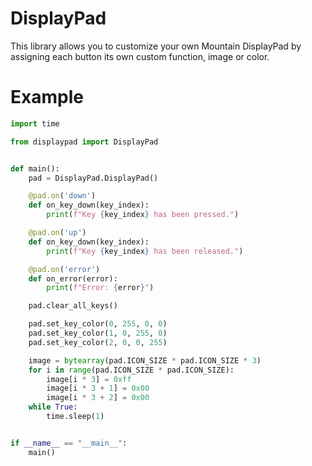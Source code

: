 # DisplayPad
This library allows you to customize your own Mountain DisplayPad by assigning each button its own custom function, image or color.

# Example

```python
import time

from displaypad import DisplayPad


def main():
    pad = DisplayPad.DisplayPad()

    @pad.on('down')
    def on_key_down(key_index):
        print(f"Key {key_index} has been pressed.")

    @pad.on('up')
    def on_key_down(key_index):
        print(f"Key {key_index} has been released.")

    @pad.on('error')
    def on_error(error):
        print(f"Error: {error}")

    pad.clear_all_keys()

    pad.set_key_color(0, 255, 0, 0)
    pad.set_key_color(1, 0, 255, 0)
    pad.set_key_color(2, 0, 0, 255)

    image = bytearray(pad.ICON_SIZE * pad.ICON_SIZE * 3)
    for i in range(pad.ICON_SIZE * pad.ICON_SIZE):
        image[i * 3] = 0xff
        image[i * 3 + 1] = 0x00
        image[i * 3 + 2] = 0x00
    while True:
        time.sleep(1)


if __name__ == "__main__":
    main()

```